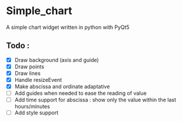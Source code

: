 # Simple_chart
A simple chart widget written in python with PyQt5

## Todo :
- [x] Draw background (axis and guide)
- [x] Draw points
- [x] Draw lines
- [x] Handle resizeEvent
- [x] Make abscissa and ordinate adaptative
- [ ] Add guides when needed to ease the reading of value
- [ ] Add time support for abscissa : show only the value within the last hours/minutes
- [ ] Add style support
